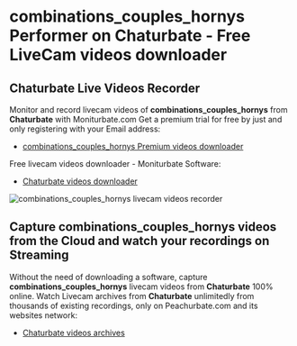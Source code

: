 # combinations_couples_hornys Performer on Chaturbate - Free LiveCam videos downloader

## Chaturbate Live Videos Recorder

Monitor and record livecam videos of **combinations_couples_hornys** from **Chaturbate** with Moniturbate.com
Get a premium trial for free by just and only registering with your Email address:
* [combinations_couples_hornys Premium videos downloader](https://moniturbate.com/request-demo-licence-key.html)

Free livecam videos downloader - Moniturbate Software:
* [Chaturbate videos downloader](https://moniturbate.com/moniturbate-download-software.html)

![combinations_couples_hornys livecam videos recorder](https://peachurnet.com/templates/moniturbate-software.png)


## Capture combinations_couples_hornys videos from the Cloud and watch your recordings on Streaming

Without the need of downloading a software, capture **combinations_couples_hornys** livecam videos from **Chaturbate** 100% online.
Watch Livecam archives from **Chaturbate** unlimitedly from thousands of existing recordings, only on Peachurbate.com and its websites network:
* [Chaturbate videos archives](https://peachurnet.com/)